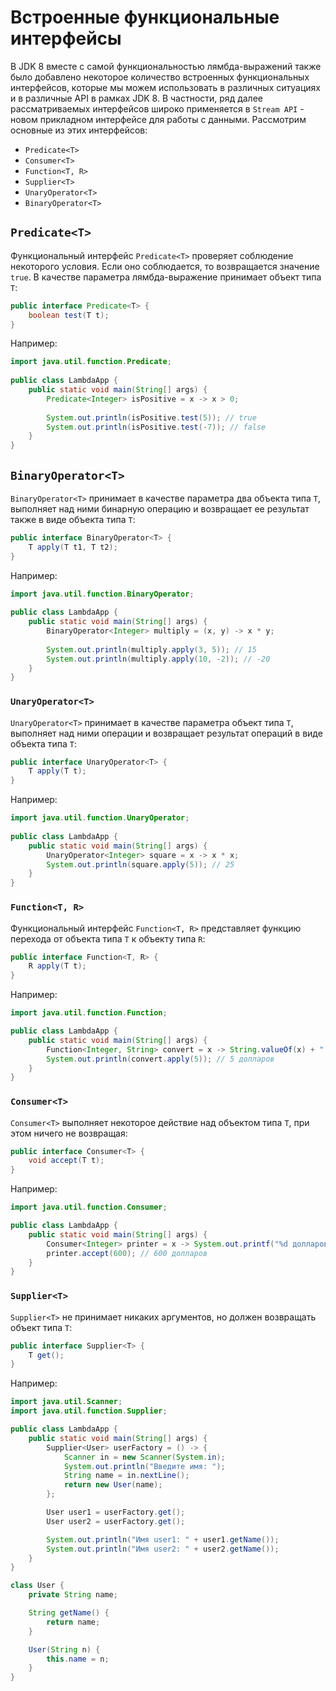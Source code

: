 # Встроенные функциональные интерфейсы
В JDK 8 вместе с самой функциональностью лямбда-выражений также было добавлено некоторое количество встроенных функциональных интерфейсов, которые мы можем использовать в различных ситуациях и в различные API в рамках JDK 8. В частности, ряд далее рассматриваемых интерфейсов широко применяется в `Stream API` - новом прикладном интерфейсе для работы с данными. Рассмотрим основные из этих интерфейсов:
- `Predicate<T>`
- `Consumer<T>`
- `Function<T, R>`
- `Supplier<T>`
- `UnaryOperator<T>`
- `BinaryOperator<T>`


## `Predicate<T>`
Функциональный интерфейс `Predicate<T>` проверяет соблюдение некоторого условия. Если оно соблюдается, то возвращается значение `true`. В качестве параметра лямбда-выражение принимает объект типа `T`:

```java
public interface Predicate<T> {
    boolean test(T t);
}
```
Например:

```java
import java.util.function.Predicate;
 
public class LambdaApp {
    public static void main(String[] args) {
        Predicate<Integer> isPositive = x -> x > 0;
         
        System.out.println(isPositive.test(5)); // true
        System.out.println(isPositive.test(-7)); // false
    }
}
```


## `BinaryOperator<T>`
`BinaryOperator<T>` принимает в качестве параметра два объекта типа `T`, выполняет над ними бинарную операцию и возвращает ее результат также в виде объекта типа `T`:

```java
public interface BinaryOperator<T> {
    T apply(T t1, T t2);
}
```

Например:

```java
import java.util.function.BinaryOperator;
 
public class LambdaApp {
    public static void main(String[] args) {
        BinaryOperator<Integer> multiply = (x, y) -> x * y;
         
        System.out.println(multiply.apply(3, 5)); // 15
        System.out.println(multiply.apply(10, -2)); // -20
    }
}
```


### `UnaryOperator<T>`
`UnaryOperator<T>` принимает в качестве параметра объект типа `T`, выполняет над ними операции и возвращает результат операций в виде объекта типа `T`:

```java
public interface UnaryOperator<T> {
    T apply(T t);
}
```

Например:

```java
import java.util.function.UnaryOperator;
 
public class LambdaApp {
    public static void main(String[] args) {
        UnaryOperator<Integer> square = x -> x * x;
        System.out.println(square.apply(5)); // 25
    }
}
```


### `Function<T, R>`
Функциональный интерфейс `Function<T, R>` представляет функцию перехода от объекта типа `T` к объекту типа `R`:

```java
public interface Function<T, R> {
    R apply(T t);
}
```

Например:

```java
import java.util.function.Function;

public class LambdaApp {
    public static void main(String[] args) {
        Function<Integer, String> convert = x -> String.valueOf(x) + " долларов";
        System.out.println(convert.apply(5)); // 5 долларов
    }
}
```


### `Consumer<T>`
`Consumer<T>` выполняет некоторое действие над объектом типа `T`, при этом ничего не возвращая:

```java
public interface Consumer<T> {
    void accept(T t);
}
```

Например:

```java
import java.util.function.Consumer;

public class LambdaApp {
    public static void main(String[] args) {
        Consumer<Integer> printer = x -> System.out.printf("%d долларов \n", x);
        printer.accept(600); // 600 долларов
    }
}
```


### `Supplier<T>`
`Supplier<T>` не принимает никаких аргументов, но должен возвращать объект типа `T`:

```java
public interface Supplier<T> {
    T get();
}
```

Например:

```java
import java.util.Scanner;
import java.util.function.Supplier;

public class LambdaApp {
    public static void main(String[] args) {
        Supplier<User> userFactory = () -> {
            Scanner in = new Scanner(System.in);
            System.out.println("Введите имя: ");
            String name = in.nextLine();
            return new User(name);
        };

        User user1 = userFactory.get();
        User user2 = userFactory.get();

        System.out.println("Имя user1: " + user1.getName());
        System.out.println("Имя user2: " + user2.getName());
    }
}

class User {
    private String name;

    String getName() {
        return name;
    }

    User(String n) {
        this.name = n;
    }
}
```